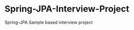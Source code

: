 Spring-JPA-Interview-Project
============================

Spring-JPA Sample based interview project